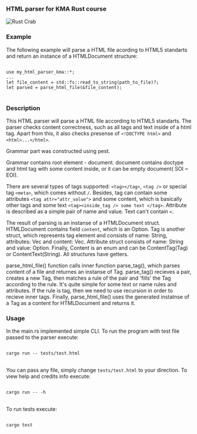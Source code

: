 ### HTML parser for KMA Rust course
![Rust Crab](https://encrypted-tbn0.gstatic.com/images?q=tbn:ANd9GcQ9jFG4XUD60ap87Arcx6wkBP3GJhYB5ChQyz_1u1onpVI3-4fpshRHDpuV4HE_T5n113E&usqp=CAU)

### Example
The following example will parse a HTML file acording to HTML5 standarts and return an instance of a HTMLDocument structure:
<pre>
<code>
use my_html_parser_kma::*;
...
let file_content = std::fs::read_to_string(path_to_file)?;
let parsed = parse_html_file(&file_content);
</code>
</pre>

### Description 

This HTML parser will parse a HTML file according to HTML5 standarts. The parser checks content correctness, such as all tags and text inside of a html tag. Apart from this, it also checks presense of `<!DOCTYPE html>` and `<html>...</html>`.

Grammar part was constructed using pest. <br/>

Grammar contains root element - document. document contains doctype and html tag with some content inside, or it can be empty document( SOI ~ EOI). 

There are several types of tags supported: `<tag></tag>`, `<tag />` or special tag `<meta>`, which comes without `/`. Besides, tag can contain some attributes `<tag attr="attr_value">` and some content, which is basically other tags and some text `<tag><inside_tag /> some text </tag>`. Attribute is described as a simple pair of name and value. Text can't contain `<`. 

The result of parsing is an instanse of a HTMLDocument struct. HTMLDocument contains field `content`, which is an Option<Tag>. Tag is another struct, which represents tag element and consists of  name: String, attributes: Vec<Attribute> and content: Vec<Content>. Attribute struct consists of name: String and value: Option<String>. Finally, Content is an enum and can be ContentTag(Tag) or ContentText(String). All structures have getters. 

parse_html_file() function calls inner function parse_tag(), which parses content of a file and returnes an instanse of Tag. parse_tag() recieves a pair, creates a new Tag, then matches a rule of the pair and 'fills' the Tag according to the rule. It's quite simple for some text or name rules and attributes. If the rule is tag, then we need to use recursion in order to recieve inner tags. Finally, parse_html_file() uses the generated instatnse of a Tag as a content for HTMLDocument and returns it.

### Usage 

In the main.rs implemented simple CLI. To run the program with test file passed to the parser execute:
<pre>
<code>
cargo run -- tests/test.html
</code>
</pre>
You can pass any file, simply change `tests/test.html` to your direction.
To view help and credits info execute:
<pre>
<code>
cargo run -- -h
</code>
</pre>
To run tests execute: 
<pre>
<code>
cargo test
</code>
</pre>